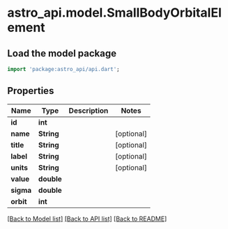 # astro_api.model.SmallBodyOrbitalElement

## Load the model package
```dart
import 'package:astro_api/api.dart';
```

## Properties
Name | Type | Description | Notes
------------ | ------------- | ------------- | -------------
**id** | **int** |  | 
**name** | **String** |  | [optional] 
**title** | **String** |  | [optional] 
**label** | **String** |  | [optional] 
**units** | **String** |  | [optional] 
**value** | **double** |  | 
**sigma** | **double** |  | 
**orbit** | **int** |  | 

[[Back to Model list]](../README.md#documentation-for-models) [[Back to API list]](../README.md#documentation-for-api-endpoints) [[Back to README]](../README.md)


